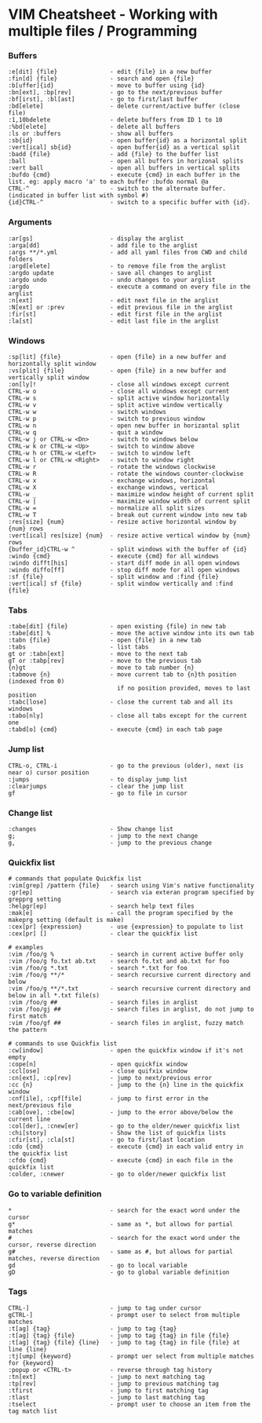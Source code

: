 # VIM Cheatsheet - Working with multiple files / Programming

### Buffers

    :e[dit] {file}               - edit {file} in a new buffer
    :fin[d] {file}               - search and open {file}
    :b[uffer]{id}                - move to buffer using {id}
    :bn[ext], :bp[rev]           - go to the next/previous buffer
    :bf[irst], :bl[ast]          - go to first/last buffer
    :bd[elete]                   - delete current/active buffer (close file)
    :1,10bdelete                 - delete buffers from ID 1 to 10
    :%bd[elete]                  - delete all buffers
    :ls or :buffers              - show all buffers
    :sb{id}                      - open buffer{id} as a horizontal split
    :vert[ical] sb{id}           - open buffer{id} as a vertical split
    :badd {file}                 - add {file} to the buffer list
    :ball                        - open all buffers in horizonal splits
    :vert ball                   - open all buffers in vertical splits
    :bufdo {cmd}                 - execute {cmd} in each buffer in the list. eg: apply macro 'a' to each buffer :bufdo normal @a
    CTRL-^                       - switch to the alternate buffer. (indicated in buffer list with symbol #)
    {id}CTRL-^                   - switch to a specific buffer with {id}.

### Arguments

    :ar[gs]                      - display the arglist
    :arga[dd]                    - add file to the arglist
    :args **/*.yml               - add all yaml files from CWD and child folders
    :argd[elete]                 - to remove file from the arglist
    :argdo update                - save all changes to arglist
    :argdo undo                  - undo changes to your arglist
    :argdo                       - execute a command on every file in the arglist
    :n[ext]                      - edit next file in the arglist
    :N[ext] or :prev             - edit previous file in the arglist
    :fir[st]                     - edit first file in the arglist
    :la[st]                      - edit last file in the arglist

### Windows

    :sp[lit] {file}              - open {file} in a new buffer and horizontally split window
    :vs[plit] {file}             - open {file} in a new buffer and vertically split window
    :on[ly]!                     - close all windows except current
    CTRL-w o                     - close all windows except current
    CTRL-w s                     - split active window horizontally
    CTRL-w v                     - split active window vertically
    CTRL-w w                     - switch windows
    CTRL-w p                     - switch to previous window
    CTRL-w n                     - open new buffer in horizantal split
    CTRL-w q                     - quit a window
    CTRL-w j or CTRL-w <Dn>      - switch to windows below
    CTRL-w k or CTRL-w <Up>      - switch to window above
    CTRL-w h or CTRL-w <Left>    - switch to window left
    CTRL-w l or CTRL-w <Right>   - switch to window right
    CTRL-w r                     - rotate the windows clockwise
    CTRL-w R                     - rotate the windows counter-clockwise
    CTRL-w x                     - exchange windows, horizontal
    CTRL-w X                     - exchange windows, vertical
    CTRL-w _                     - maximize window height of current split
    CTRL-w |                     - maximize window width of current split
    CTRL-w =                     - normalize all split sizes
    CTRL-w T                     - break out current window into new tab
    :res[size] {num}             - resize active horizontal window by {num} rows
    :vert[ical] res[size] {num}  - resize active vertical window by {num} rows
    {buffer_id}CTRL-w ^          - split windows with the buffer of {id}
    :windo {cmd}                 - execute {cmd} for all windows
    :windo difft[his]            - start diff mode in all open windows
    :windo diffo[ff]             - stop diff mode for all open windows
    :sf {file}                   - split window and :find {file}
    :vert[ical] sf {file}        - split window vertically and :find {file}

### Tabs

    :tabe[dit] {file}            - open existing {file} in new tab
    :tabe[dit] %                 - move the active window into its own tab
    :tabn {file}                 - open {file} in a new tab
    :tabs                        - list tabs
    gt or :tabn[ext]             - move to the next tab
    gT or :tabp[rev]             - move to the previous tab
    {n}gt                        - move to tab number {n}
    :tabmove {n}                 - move current tab to {n}th position (indexed from 0)
                                   if no position provided, moves to last position
    :tabc[lose]                  - close the current tab and all its windows
    :tabo[nly]                   - close all tabs except for the current one
    :tabd[o] {cmd}               - execute {cmd} in each tab page

### Jump list

    CTRL-o, CTRL-i               - go to the previous (older), next (is near o) cursor position
    :jumps                       - to display jump list
    :clearjumps                  - clear the jump list
    gf                           - go to file in cursor

### Change list

    :changes                     - Show change list
    g;                           - jump to the next change
    g,                           - jump to the previous change

### Quickfix list

    # commands that populate Quickfix list
    :vim[grep] /pattern {file}   - search using Vim's native functionality
    :gr[ep]                      - search via exteran program specified by grepprg setting
    :helpgr[ep]                  - search help text files
    :mak[e]                      - call the program specified by the makeprg setting (default is make)
    :cex[pr] {expression}        - use {expression} to populate to list
    :cex[pr] []                  - clear the quickfix list

    # examples
    :vim /foo/g %                - search in current active buffer only
    :vim /foo/g fo.txt ab.txt    - search fo.txt and ab.txt for foo
    :vim /foo/g *.txt            - search *.txt for foo
    :vim /foo/g **/*             - search recursive current directory and below
    :vim /foo/g **/*.txt         - search recursive current directory and below in all *.txt file(s)
    :vim /foo/g ##               - search files in arglist
    :vim /foo/gj ##              - search files in arglist, do not jump to first match
    :vim /foo/gf ##              - search files in arglist, fuzzy match the pattern

    # commands to use Quickfix list
    :cw[indow]                   - open the quickfix window if it's not empty
    :cope[n]                     - open quickfix window
    :ccl[ose]                    - close quifxix window
    :cn[ext], :cp[rev]           - jump to next/previous error
    :cc {n}                      - jump to the {n} line in the quickfix window
    :cnf[ile], :cpf[file]        - jump to first error in the next/previous file
    :cab[ove], :cbe[ow]          - jump to the error above/below the current line
    :col[der], :cnew[er]         - go to the older/newer quickfix list
    :chi[story]                  - Show the list of quickfix lists
    :cfir[st], :cla[st]          - go to first/last location
    :cdo {cmd}                   - execute {cmd} in each valid entry in the quickfix list
    :cfdo {cmd}                  - execute {cmd} in each file in the quickfix list
    :colder, :cnewer             - go to older/newer quickfix list

### Go to variable definition

    *                            - search for the exact word under the cursor
    g*                           - same as *, but allows for partial matches
    #                            - search for the exact word under the cursor, reverse direction
    g#                           - same as #, but allows for partial matches, reverse direction
    gd                           - go to local variable
    gD                           - go to global variable definition

### Tags

    CTRL-]                       - jump to tag under cursor
    gCTRL-]                      - prompt user to select from multiple matches
    :t[ag] {tag}                 - jump to tag {tag}
    :t[ag] {tag} {file}          - jump to tag {tag} in file {file}
    :t[ag] {tag} {file} {line}   - jump to tag {tag} in file {file} at line {line}
    :tj[ump] {keyword}           - prompt uer select from multiple matches for {keyword}
    :popup or <CTRL-t>           - reverse through tag history
    :tn[ext]                     - jump to next matching tag
    :tp[rev]                     - jump to previous matching tag
    :tfirst                      - jump to first matching tag
    :tlast                       - jump to last matching tag
    :tselect                     - prompt user to choose an item from the tag match list
